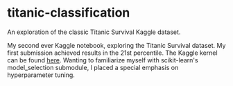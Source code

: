 # titanic-classification
An exploration of the classic Titanic Survival Kaggle dataset. 

My second ever Kaggle notebook, exploring the Titanic Survival dataset. My first submission achieved results in the 21st percentile. The Kaggle kernel can be found [here](https://www.kaggle.com/dtamming/titanic-classification). Wanting to familiarize myself with scikit-learn's model_selection submodule, I placed a special emphasis on hyperparameter tuning. 
